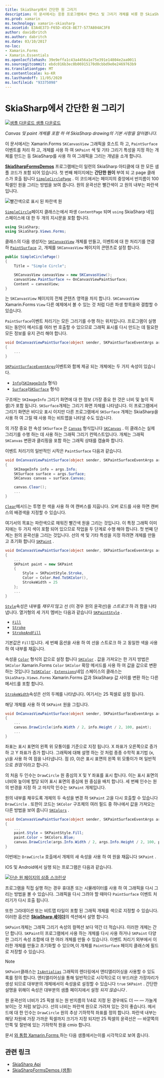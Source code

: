 ```yaml
---
title: SkiaSharp에서 간단한 원 그리기
description: 이 문서에서는 응용 프로그램에서 캔버스 및 그리기 개체를 비롯 한 SkiaSharp drawing의 기본 사항을 설명 Xamarin.Forms 하 고 샘플 코드를 사용 하 여이를 보여 줍니다.
ms.prod: xamarin
ms.technology: xamarin-skiasharp
ms.assetid: E3A4E373-F65D-45C8-8E77-577A804AC3F8
author: davidbritch
ms.author: dabritch
ms.date: 03/10/2017
no-loc:
- Xamarin.Forms
- Xamarin.Essentials
ms.openlocfilehash: 39e9effa1c43a4456a1e75e391e14804e2aa0011
ms.sourcegitcommit: ebdc016b3ec0b06915170d0cbbd9e0e2469763b9
ms.translationtype: MT
ms.contentlocale: ko-KR
ms.lasthandoff: 11/05/2020
ms.locfileid: "93375098"
---
```

# <a name="drawing-a-simple-circle-in-skiasharp"></a>SkiaSharp에서 간단한 원 그리기

[![샘플 다운로드](~/media/shared/download.png) 샘플 다운로드](/samples/xamarin/xamarin-forms-samples/skiasharpforms-demos)

_Canvas 및 paint 개체를 포함 하 여 SkiaSharp drawing의 기본 사항을 알아봅니다._

이 문서에서는 Xamarin.Forms `SKCanvasView` 그래픽을 호스트 하 고, `PaintSurface` 이벤트를 처리 하 고, 개체를 사용 하 여 `SKPaint` 색 및 기타 그리기 특성을 지정 하는 개체를 만드는 등 SkiaSharp를 사용 하 여 그래픽을 그리는 개념을 소개 합니다.

[**SkiaSharpFormsDemos**](/samples/xamarin/xamarin-forms-samples/skiasharpforms-demos) 프로그램에는이 일련의 SkiaSharp 아티클에 대 한 모든 샘플 코드가 포함 되어 있습니다. 첫 번째 페이지에는 **간단한 원이** 부여 되 고 page 클래스가 호출 됩니다 [`SimpleCirclePage`](https://github.com/xamarin/xamarin-forms-samples/blob/master/SkiaSharpForms/Demos/Demos/SkiaSharpFormsDemos/Basics/SimpleCirclePage.cs) . 이 코드에서는 페이지의 중앙에서 반지름이 100 픽셀인 원을 그리는 방법을 보여 줍니다. 원의 윤곽선은 빨간색이 고 원의 내부는 파란색입니다.

![빨간색으로 표시 된 파란색 원](circle-images/circleexample.png)

[`SimpleCircle`](https://github.com/xamarin/xamarin-forms-samples/blob/master/SkiaSharpForms/Demos/Demos/SkiaSharpFormsDemos/Basics/SimpleCirclePage.cs)페이지 클래스는에서 파생 `ContentPage` 되며 `using` SkiaSharp 네임 스페이스에 대 한 두 개의 지시문을 포함 합니다.

```csharp
using SkiaSharp;
using SkiaSharp.Views.Forms;
```

클래스의 다음 생성자는 [`SKCanvasView`](xref:SkiaSharp.Views.Forms.SKCanvasView) 개체를 만들고, 이벤트에 대 한 처리기를 연결 하 [`PaintSurface`](xref:SkiaSharp.Views.Forms.SKCanvasView.PaintSurface) 고, 개체를 `SKCanvasView` 페이지의 콘텐츠로 설정 합니다.

```csharp
public SimpleCirclePage()
{
    Title = "Simple Circle";

    SKCanvasView canvasView = new SKCanvasView();
    canvasView.PaintSurface += OnCanvasViewPaintSurface;
    Content = canvasView;
}
```

는 `SKCanvasView` 페이지의 전체 콘텐츠 영역을 차지 합니다. `SKCanvasView` Xamarin.Forms `View` 다른 예제에서 볼 수 있는 것 처럼 다른 파생 항목을와 결합할 수 있습니다.

`PaintSurface`이벤트 처리기는 모든 그리기를 수행 하는 위치입니다. 프로그램이 실행 되는 동안이 메서드를 여러 번 호출할 수 있으므로 그래픽 표시를 다시 만드는 데 필요한 모든 정보를 유지 관리 해야 합니다.

```csharp
void OnCanvasViewPaintSurface(object sender, SKPaintSurfaceEventArgs args)
{
    ...
}

```

[`SKPaintSurfaceEventArgs`](xref:SkiaSharp.Views.Forms.SKPaintSurfaceEventArgs)이벤트와 함께 제공 되는 개체에는 두 가지 속성이 있습니다.

- [`Info`](xref:SkiaSharp.Views.Forms.SKPaintSurfaceEventArgs.Info)([`SKImageInfo`](xref:SkiaSharp.SKImageInfo) 형식)
- [`Surface`](xref:SkiaSharp.Views.Forms.SKPaintSurfaceEventArgs.Surface)([`SKSurface`](xref:SkiaSharp.SKSurface) 형식)

구조에는 `SKImageInfo` 그리기 화면에 대 한 정보 (가장 중요 한 것은 너비 및 높이 픽셀)가 포함 됩니다. `SKSurface`개체는 그리기 화면 자체를 나타냅니다. 이 프로그램에서 그리기 화면은 비디오 표시 이지만 다른 프로그램에서 `SKSurface` 개체는 SkiaSharp을 사용 하 여 그릴 때 사용 하는 비트맵을 나타낼 수도 있습니다.

의 가장 중요 한 속성 `SKSurface` 은 [`Canvas`](xref:SkiaSharp.SKSurface.Canvas) 형식입니다 [`SKCanvas`](xref:SkiaSharp.SKCanvas) . 이 클래스는 실제 그리기를 수행 하는 데 사용 하는 그래픽 그리기 컨텍스트입니다. 개체는 그래픽 `SKCanvas` 변환과 클리핑을 포함 하는 그래픽 상태를 캡슐화 합니다.

이벤트 처리기의 일반적인 시작은 `PaintSurface` 다음과 같습니다.

```csharp
void OnCanvasViewPaintSurface(object sender, SKPaintSurfaceEventArgs args)
{
    SKImageInfo info = args.Info;
    SKSurface surface = args.Surface;
    SKCanvas canvas = surface.Canvas;

    canvas.Clear();
    ...
}

```

[`Clear`](xref:SkiaSharp.SKCanvas.Clear)메서드는 투명 한 색을 사용 하 여 캔버스를 지웁니다. 오버 로드를 사용 하면 캔버스의 배경색을 지정할 수 있습니다.

여기서의 목표는 파란색으로 채워진 빨간색 원을 그리는 것입니다. 이 특정 그래픽 이미지에는 두 가지 색이 포함 되어 있으므로 작업을 두 단계로 수행 해야 합니다. 첫 번째 단계는 원의 윤곽선을 그리는 것입니다. 선의 색 및 기타 특성을 지정 하려면 개체를 만들고 초기화 합니다 [`SKPaint`](xref:SkiaSharp.SKPaint) .

```csharp
void OnCanvasViewPaintSurface(object sender, SKPaintSurfaceEventArgs args)
{
    ...
    SKPaint paint = new SKPaint
    {
        Style = SKPaintStyle.Stroke,
        Color = Color.Red.ToSKColor(),
        StrokeWidth = 25
    };
    ...
}
```

[`Style`](xref:SkiaSharp.SKPaint.Style)속성은 내부를 *채우지* 않고 선 (이 경우 원의 윤곽선)을 *스트로크* 하 려 함을 나타냅니다. 열거형의 세 가지 멤버는 다음과 같습니다 [`SKPaintStyle`](xref:SkiaSharp.SKPaintStyle) .

- [`Fill`](xref:SkiaSharp.SKPaintStyle.Fill)
- [`Stroke`](xref:SkiaSharp.SKPaintStyle.Stroke)
- [`StrokeAndFill`](xref:SkiaSharp.SKPaintStyle.StrokeAndFill)

기본값은 `Fill`입니다. 세 번째 옵션을 사용 하 여 선을 스트로크 하 고 동일한 색을 사용 하 여 내부를 채웁니다.

속성을 [`Color`](xref:SkiaSharp.SKPaint.Color) 형식의 값으로 설정 합니다 [`SKColor`](xref:SkiaSharp.SKColor) . 값을 가져오는 한 가지 방법은 `SKColor` Xamarin.Forms `Color` `SKColor` 확장 메서드를 사용 하 여 값을 값으로 변환 하는 것입니다 [`ToSKColor`](xref:SkiaSharp.Views.Forms.Extensions.ToSKColor*) . [`Extensions`](xref:SkiaSharp.Views.Forms.Extensions)네임 스페이스의 클래스는 `SkiaSharp.Views.Forms` Xamarin.Forms 값과 SkiaSharp 값 사이를 변환 하는 다른 메서드를 포함 합니다.

[`StrokeWidth`](xref:SkiaSharp.SKPaint.StrokeWidth)속성은 선의 두께를 나타냅니다. 여기서는 25 픽셀로 설정 됩니다.

해당 개체를 사용 하 여 `SKPaint` 원을 그립니다.

```csharp
void OnCanvasViewPaintSurface(object sender, SKPaintSurfaceEventArgs args)
{
    ...
    canvas.DrawCircle(info.Width / 2, info.Height / 2, 100, paint);
    ...
}
```

좌표는 표시 표면의 왼쪽 위 모퉁이를 기준으로 지정 됩니다. X 좌표가 오른쪽으로 증가 하 고 Y 좌표가 증가 합니다. 그래픽에 대해 설명 하는 것 처럼 종종 수학적 표기법 (x, y)을 사용 하 여 점을 나타냅니다. 점 (0, 0)은 표시 표면의 왼쪽 위 모퉁이가 며 일반적으로 *원점* 이라고 합니다.

의 처음 두 인수는 `DrawCircle` 원 중심의 X 및 Y 좌표를 표시 합니다. 이는 표시 표면의 너비와 높이에 할당 되어 표시 표면의 중심에 원 중심을 배치 합니다. 세 번째 인수는 원의 반경을 지정 하 고 마지막 인수는 `SKPaint` 개체입니다.

원의 내부를 채우도록 개체의 두 속성을 변경 하 `SKPaint` 고을 다시 호출할 수 있습니다 `DrawCircle` . 또한이 코드는 `SKColor` 구조체의 여러 필드 중 하나에서 값을 가져오는 다른 방법을 보여 줍니다 [`SKColors`](xref:SkiaSharp.SKColors) .

```csharp
void OnCanvasViewPaintSurface(object sender, SKPaintSurfaceEventArgs args)
{
    ...
    paint.Style = SKPaintStyle.Fill;
    paint.Color = SKColors.Blue;
    canvas.DrawCircle(args.Info.Width / 2, args.Info.Height / 2, 100, paint);
}
```

이번에는 `DrawCircle` 호출에서 개체의 새 속성을 사용 하 여 원을 채웁니다 `SKPaint` .

IOS 및 Android에서 실행 되는 프로그램은 다음과 같습니다.

[![단순 원 페이지의 삼중 스크린샷](circle-images/simplecircle-small.png)](circle-images/simplecircle-large.png#lightbox "단순 원 페이지의 삼중 스크린샷")

프로그램을 직접 실행 하는 경우 휴대폰 또는 시뮬레이터를 사용 하 여 그래픽을 다시 그리는 방법을 볼 수 있습니다. 그래픽을 다시 그려야 할 때마다 `PaintSurface` 이벤트 처리기가 다시 호출 됩니다.

또한 그라데이션 또는 비트맵 타일이 포함 된 그래픽 개체를 색으로 지정할 수 있습니다. 이러한 옵션은 [**SkiaSharp 셰이더**](../effects/shaders/index.md)의 섹션에서 설명 합니다.

`SKPaint`개체는 그래픽 그리기 속성의 컬렉션 보다 약간 더 적습니다. 이러한 개체는 간단 합니다. `SKPaint`이 프로그램에서 사용 하는 개체를 다시 사용 하거나 `SKPaint` 다양 한 그리기 속성 조합에 대 한 여러 개체를 만들 수 있습니다. 이벤트 처리기 외부에서 이러한 개체를 만들고 초기화할 수 있으며,이 개체를 `PaintSurface` 페이지 클래스에 필드로 저장할 수 있습니다.

> [!NOTE]
> `SKPaint`클래스는 [`IsAntialias`](xref:SkiaSharp.SKPaint.IsAntialias) 그래픽의 렌더링에서 앤티앨리어싱을 사용할 수 있도록를 정의 합니다. 앤티앨리어싱을 통해 일반적으로 시각적으로 더 부드러운 가장자리가 생성 되므로 대부분의 개체에서이 속성을로 설정할 수 있습니다 `true` `SKPaint` . 간단한 설명을 위해이 속성은 대부분의 샘플 페이지에서 설정 _되지 않습니다_ .

원 윤곽선의 너비가 25 픽셀 또는 원 반지름의 1/4로 지정 된 경우에도 더 &mdash; &mdash; 가늘게 보이는 것 처럼 보입니다. 선의 너비는 파란색 원으로 가려져 있는 것이 좋습니다. 메서드에 대 한 인수는 `DrawCircle` 원의 추상 기하학적 좌표를 정의 합니다. 파란색 내부는 해당 차원에 가장 가까운 픽셀까지 크기가 지정 되지만 25 픽셀의 윤곽선은 &mdash; 바깥쪽의 안쪽 및 절반에 있는 기하학적 원을 cmio 합니다.

문서 [와 통합 Xamarin.Forms ](~/xamarin-forms/user-interface/graphics/skiasharp/basics/integration.md) 하는 다음 샘플에서는이를 시각적으로 보여 줍니다.

## <a name="related-links"></a>관련 링크

- [SkiaSharp Api](/dotnet/api/skiasharp)
- [SkiaSharpFormsDemos (샘플)](/samples/xamarin/xamarin-forms-samples/skiasharpforms-demos)